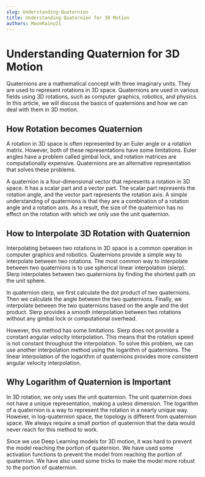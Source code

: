 ```yaml
---
slug: Understanding-Quaternion
title: Understanding Quaternion for 3D Motion
authors: MoonRainy21
---
```


# Understanding Quaternion for 3D Motion

Quaternions are a mathematical concept with three imaginary units. They are used to represent rotations in 3D space. Quaternions are used in various fields using 3D rotations, such as computer graphics, robotics, and physics. In this article, we will discuss the basics of quaternions and how we can deal with them in 3D motion.

<!--truncate-->

## How Rotation becomes Quaternion

A rotation in 3D space is often represented by an Euler angle or a rotation matrix. However, both of these representations have some limitations. Euler angles have a problem called gimbal lock, and rotation matrices are computationally expensive. Quaternions are an alternative representation that solves these problems.

A quaternion is a four-dimensional vector that represents a rotation in 3D space. It has a scalar part and a vector part. The scalar part represents the rotation angle, and the vector part represents the rotation axis. A simple understanding of quaternions is that they are a combination of a rotation angle and a rotation axis. As a result, the size of the quaternion has no effect on the rotation with which we only use the unit quaternion.

## How to Interpolate 3D Rotation with Quaternion

Interpolating between two rotations in 3D space is a common operation in computer graphics and robotics. Quaternions provide a simple way to interpolate between two rotations. The most common way to interpolate between two quaternions is to use spherical linear interpolation (slerp). Slerp interpolates between two quaternions by finding the shortest path on the unit sphere.

In quaternion slerp, we first calculate the dot product of two quaternions. Then we calculate the angle between the two quaternions. Finally, we interpolate between the two quaternions based on the angle and the dot product. Slerp provides a smooth interpolation between two rotations without any gimbal lock or computational overhead.

However, this method has some limitations. Slerp does not provide a constant angular velocity interpolation. This means that the rotation speed is not constant throughout the interpolation. To solve this problem, we can use another interpolation method using the logarithm of quaternions. The linear interpolation of the logarithm of quaternions provides more consistent angular velocity interpolation.

## Why Logarithm of Quaternion is Important

In 3D rotation, we only uses the unit quaternion. The unit quaternion does not have a unique representation, making a usless dimension. The logarithm of a quaternion is a way to represent the rotation in a nearly unique way. However, in log-quaternion space, the topology is different from quaternion space. We always require a small portion of quaternion that the data would never reach for this method to work.

Since we use Deep Learning models for 3D motion, it was hard to prevent the model reaching the portion of quaternion. We have used some activation functions to prevent the model from reaching the portion of quaternion. We have also used some tricks to make the model more robust to the portion of quaternion.